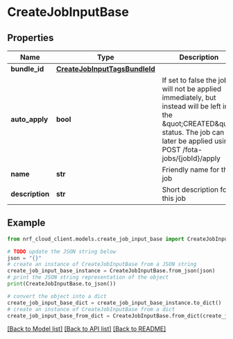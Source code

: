 # CreateJobInputBase


## Properties

Name | Type | Description | Notes
------------ | ------------- | ------------- | -------------
**bundle_id** | [**CreateJobInputTagsBundleId**](CreateJobInputTagsBundleId.md) |  | 
**auto_apply** | **bool** | If set to false the job will not be applied immediately, but instead will be left in the \&quot;CREATED\&quot; status. The job can later be applied using POST /fota-jobs/{jobId}/apply | [optional] [default to True]
**name** | **str** | Friendly name for this job | [optional] 
**description** | **str** | Short description for this job | [optional] 

## Example

```python
from nrf_cloud_client.models.create_job_input_base import CreateJobInputBase

# TODO update the JSON string below
json = "{}"
# create an instance of CreateJobInputBase from a JSON string
create_job_input_base_instance = CreateJobInputBase.from_json(json)
# print the JSON string representation of the object
print(CreateJobInputBase.to_json())

# convert the object into a dict
create_job_input_base_dict = create_job_input_base_instance.to_dict()
# create an instance of CreateJobInputBase from a dict
create_job_input_base_from_dict = CreateJobInputBase.from_dict(create_job_input_base_dict)
```
[[Back to Model list]](../README.md#documentation-for-models) [[Back to API list]](../README.md#documentation-for-api-endpoints) [[Back to README]](../README.md)


